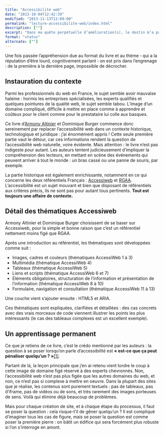 ```yaml
---
title: "Accessibilité web"
date: "2013-10-04T12:42:39"
modified: "2013-11-13T12:09:00"
permalink: "lecture-accessibilite-web/index.html"
description: [""]
excerpt: "Dans ma quête perpétuelle d’amélioration(s), le destin m’a parfois mis sur la route de l’accessibilité – que ce soit pour des clients ou par simple goût pour la qualité. La lecture de cet ouvrage était donc inévitable. [Lire la suite de « Accessibilité web » →](https://www.ffoodd.fr/lecture-accessibilite-web/)"
format: "status"
alternate: [""]
---
```

Une fois passée l’appréhension due au format du livre et au thème ‐ qui a la réputation d’être lourd, cognitivement parlant ‐ on est pris dans l’engrenage : de la première à la dernière page, impossible de décrocher.

## Instauration du contexte

Parmi les professionnels du web en France, le sujet semble avoir mauvaise haleine : hormis les entreprises spécialisées, les experts qualifiés et quelques pointures de la qualité web, le sujet semble tabou. L’image d’un domaine compliqué, difficile à mettre en place comme à apprendre et coûteux pour le client comme pour le prestataire lui colle aux basques.

Ce livre d’[Armony Altinier](http://www.armonyaltinier.fr/ "Le site d'Armony Altinier (nouvelle fenêtre)")&nbsp;et Dominique Burger commence donc sereinement par replacer l’accessibilité web dans un contexte historique, technologique et juridique : j’ai énormément appris ! Cette seule première partie vaut le détour, car ces informations rendent la question de l’accessibilité web naturelle, voire évidente. Mais attention : le livre n’est pas indigeste pour autant. Les auteurs tentent judicieusement d’impliquer la compréhension des lecteurs, en mettant en scène des événements qui peuvent arriver à tout le monde : un bras cassé ou une panne de souris, par exemple.

La partie historique est également enrichissante, notamment en ce qui concerne les deux référentiels Français : [Accessiweb](http://www.accessiweb.org/ "Accessiweb.org (nouvelle fenêtre)") et [RGAA](http://references.modernisation.gouv.fr/rgaa-accessibilite "Présentation du Référentiel Général d'Accessibilité pour les Administrations (nouvelle fenêtre)"). L’accessibilité est un sujet mouvant et bien que disposant de référentiels aux critères précis, ils ne sont pas pour autant tous pertinents. **Tout est toujours une affaire de contexte.**

## Détail des thématiques Accessiweb

Armony Altinier et Dominique Burger choisissent de se baser sur Accessiweb, pour la simple et bonne raison que c’est un référentiel nettement moins figé que RGAA.

Après une introduction au référentiel, les thématiques sont développées comme suit :

* Images, cadres et couleurs (thématiques AccessiWeb 1 à 3)
* Multimédia (thématique AccessiWeb 4)
* Tableaux (thématique AccessiWeb 5)
* Liens et scripts (thématique AccessiWeb 6 et 7)
* Eléments obligatoires, structuration de l’information et présentation de l’information (thématique AccessiWeb 8 à 10)
* Formulaire, navigation et consultation (thématique AccessiWeb 11 à 13)

Une couche vient s’ajouter ensuite : HTML5 et ARIA.

Ces thématiques sont expliquées, clarifiées et détaillées : des cas concrets avec des vrais morceaux de code viennent illustrer les points les plus intéressants (le cas des tableaux complexes est un excellent exemple).

## Un apprentissage permanent

Ce que je retiens de ce livre, c’est le crédo mentionné par les auteurs : la question à se poser lorsqu’on parle d’accessibilité est **« est-ce que ça peut pénaliser quelqu’un ? »**[\[1\]](https://www.ffoodd.fr/lecture-accessibilite-web/#note-1 "La démarche est bien de s'interroger : vous pouvez choisir de ne pas tenir compte de certaines remarques. Par exemple sur ce site, je justifie le texte courant, mais cela est considéré comme une mauvaise pratique et un risque pour l'accessibilité des contenus.").

Partant de là, la leçon principale que j’en ai retenu vient tordre le coup à cette image de domaine figé réservé à des experts chevronnés. Non, l’accessibilité web n’est pas plus figée que les autres domaines du web, et non, ce n’est pas si complexe à mettre en oeuvre. Dans la plupart des sites que je réalise, les contenus sont purement textuels : pas de tableaux, pas d’iframe, pas de vidéos ou de sons, et très rarement des images porteuses de sens. Voilà qui élimine déjà beaucoup de problèmes.

Mais pour chaque création de site, et à chaque étape du processus, il faut se poser la question : cela risque-t’il de gêner quelqu’un ? Il est compliqué d’imaginer tous les cas de figure, mais se poser la question est comme poser la première pierre : on bâtit un édifice qui sera forcément plus robuste si l’on s’interroge en amont.